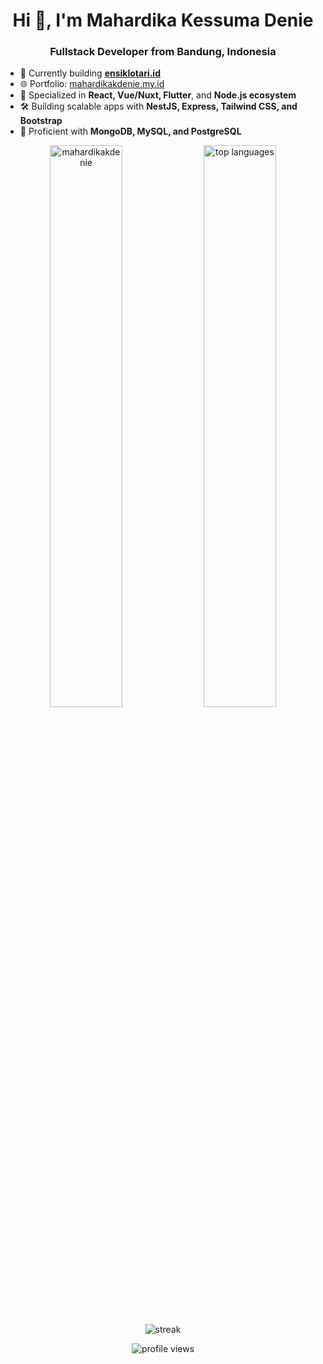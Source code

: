<h1 align="center">Hi 👋, I'm Mahardika Kessuma Denie</h1>
<h3 align="center">Fullstack Developer from Bandung, Indonesia</h3>

- 🔭 Currently building **[ensiklotari.id](https://ensiklotari.id)**
- 🌐 Portfolio: <a href="https://mahardikakdenie.my.id" target="_blank">mahardikakdenie.my.id</a>
- 💼 Specialized in **React, Vue/Nuxt, Flutter**, and **Node.js ecosystem**
- 🛠️ Building scalable apps with **NestJS, Express, Tailwind CSS, and Bootstrap**
- 💾 Proficient with **MongoDB, MySQL, and PostgreSQL**
<!-- START: Stats -->
<p align="center">
  <img src="https://github-readme-stats.vercel.app/api?username=mahardikakdenie&show_icons=true&theme=github_dark&locale=en" alt="mahardikakdenie" width="48%" />
  <img src="https://github-readme-stats.vercel.app/api/top-langs/?username=mahardikakdenie&layout=compact&theme=github_dark&langs_count=6" alt="top languages" width="48%" />
</p>
<p align="center">
  <img src="https://github-readme-streak-stats.herokuapp.com/?user=mahardikakdenie&theme=github_dark" alt="streak" />
</p>
<!-- END: Stats -->

<!-- END: Tech Stack -->

<p align="center">
  <img src="https://komarev.com/ghpvc/?username=mahardikakdenie&label=Profile%20views&color=0e75b6&style=flat" alt="profile views" />
</p>
